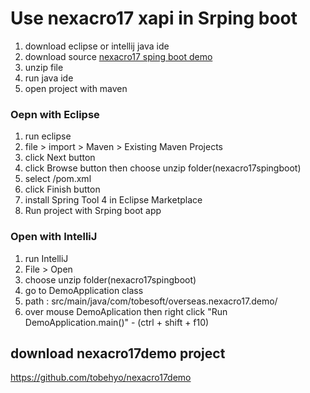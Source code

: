 # Use nexacro17 xapi in Srping boot
1. download eclipse or intellij java ide
1. download source [nexacro17 sping boot demo](https://github.com/tobehyo/nexacro17srpingboot/archive/master.zip) 
2. unzip file  
3. run java ide
4. open project with maven

### Oepn with Eclipse
1. run eclipse  
2. file > import > Maven > Existing Maven Projects  
3. click Next button  
4. click Browse button then choose unzip folder(nexacro17spingboot)  
5. select /pom.xml  
6. click Finish button  
7. install Spring Tool 4 in Eclipse Marketplace  
8. Run project with Srping boot app 

### Open with IntelliJ
1. run IntelliJ  
2. File > Open  
3. choose unzip folder(nexacro17spingboot)  
4. go to DemoApplication class  
5. path : src/main/java/com/tobesoft/overseas.nexacro17.demo/  
6. over mouse DemoAplication then right click "Run DemoApplication.main()" - (ctrl + shift + f10)  

## download nexacro17demo project
https://github.com/tobehyo/nexacro17demo